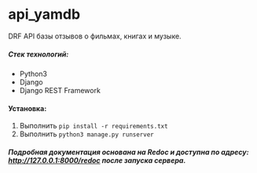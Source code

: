 # api_yamdb

DRF API базы отзывов о фильмах, книгах и музыке.

##### **Стек технологий:**
* Python3
* Django
* Django REST Framework


#### **Установка:**
1. Выполнить `pip install -r requirements.txt`
2. Выполнить `python3 manage.py runserver`

##### Подробная документация основана на Redoc и доступна по адресу: <http://127.0.0.1:8000/redoc> после запуска сервера.

